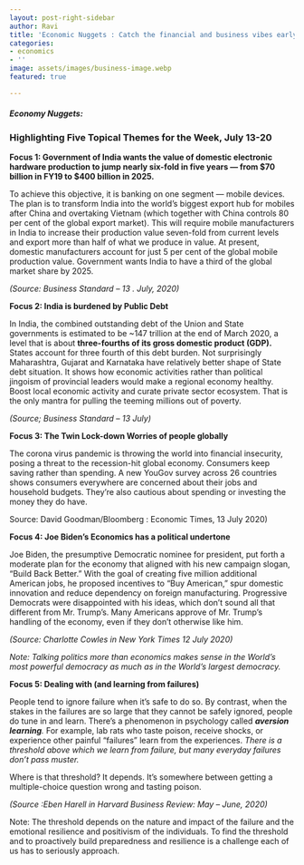 ```yaml
---
layout: post-right-sidebar
author: Ravi
title: 'Economic Nuggets : Catch the financial and business vibes early'
categories:
- economics
- ''
image: assets/images/business-image.webp
featured: true

---
```

##### **Economy Nuggets:** 

### **Highlighting Five Topical Themes for the Week, July 13-20**

**Focus 1: Government of India wants the value of domestic electronic hardware production to jump nearly six-fold in five years — from $70 billion in FY19 to $400 billion in 2025.** 

To achieve this objective, it is banking on one segment — mobile devices. The plan is to transform India into the world’s biggest export hub for mobiles after China and overtaking Vietnam (which together with China controls 80 per cent of the global export market). This will require mobile manufacturers in India to increase their production value seven-fold from current levels and export more than half of what we produce in value. At present, domestic manufacturers account for just 5 per cent of the global mobile production value. Government wants India to have a third of the global market share by 2025. 

_(Source: Business Standard – 13 . July, 2020)_ 

**Focus 2: India is burdened by Public Debt**

In India, the combined outstanding debt of the Union and State governments is estimated to be \~147 trillion at the end of March 2020, a level that is about **three-fourths of its gross domestic product (GDP).** States account for three fourth of this debt burden. Not surprisingly Maharashtra, Gujarat and Karnataka have relatively better shape of State debt situation. It shows how economic activities rather than political jingoism of provincial leaders would make a regional economy healthy. Boost local economic activity and curate private sector ecosystem. That is the only mantra for pulling the teeming millions out of poverty.

_(Source; Business Standard – 13 July)_

**Focus 3: The Twin Lock-down Worries of people globally**

The corona virus pandemic is throwing the world into financial insecurity, posing a threat to the recession-hit global economy. Consumers keep saving rather than spending. A new YouGov survey across 26 countries shows consumers everywhere are concerned about their jobs and household budgets. They’re also cautious about spending or investing the money they do have.

Source: David Goodman/Bloomberg : Economic Times, 13 July 2020)

**Focus 4: Joe Biden’s Economics has a political undertone**

Joe Biden, the presumptive Democratic nominee for president, put forth a moderate plan for the economy that aligned with his new campaign slogan, “Build Back Better.” With the goal of creating five million additional American jobs, he proposed incentives to “Buy American,” spur domestic innovation and reduce dependency on foreign manufacturing. Progressive Democrats were disappointed with his ideas, which don’t sound all that different from Mr. Trump’s. Many Americans approve of Mr. Trump’s handling of the economy, even if they don’t otherwise like him.

_(Source: Charlotte Cowles in New York Times 12 July 2020)_

_Note: Talking politics more than economics makes sense in the World’s most powerful democracy as much as in the World’s largest democracy._

**Focus 5: Dealing with (and learning from failures)**

People tend to ignore failure when it’s safe to do so. By contrast, when the stakes in the failures are so large that they cannot be safely ignored, people do tune in and learn. There’s a phenomenon in psychology called **_aversion learning_**_._ For example, lab rats who taste poison, receive shocks, or experience other painful “failures” learn from the experiences. _There is a threshold above which we learn from failure, but many everyday failures don’t pass muster._

Where is that threshold? It depends. It’s somewhere between getting a multiple-choice question wrong and tasting poison.

_(Source :Eben Harell in Harvard Business Review: May – June, 2020)_

Note: The threshold depends on the nature and impact of the failure and the emotional resilience and positivism of the individuals. To find the threshold and to proactively build preparedness and resilience is a challenge each of us has to seriously approach.